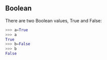 ## Boolean
There are two Boolean values, True and False:
```python
>>> a=True
>>> a
True
>>> b=False
>>> b
False
```



